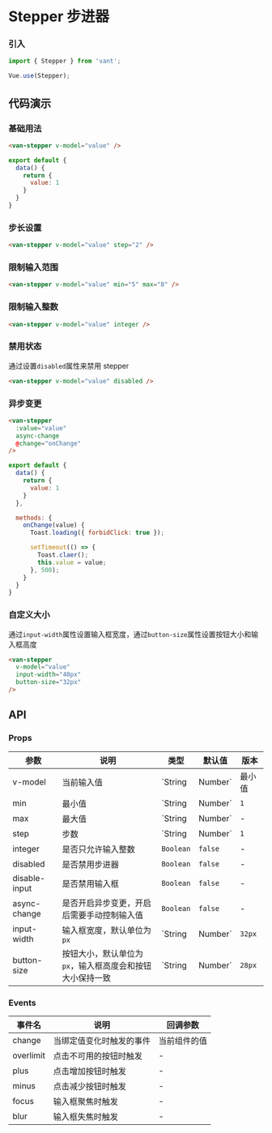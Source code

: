 # Stepper 步进器

### 引入

``` javascript
import { Stepper } from 'vant';

Vue.use(Stepper);
```

## 代码演示

### 基础用法

```html
<van-stepper v-model="value" />
```

```javascript
export default {
  data() {
    return {
      value: 1
    }
  }
}
```

### 步长设置

```html
<van-stepper v-model="value" step="2" />
```

### 限制输入范围

```html
<van-stepper v-model="value" min="5" max="8" />
```

### 限制输入整数

```html
<van-stepper v-model="value" integer />
```

### 禁用状态

通过设置`disabled`属性来禁用 stepper

```html
<van-stepper v-model="value" disabled />
```

### 异步变更

```html
<van-stepper
  :value="value"
  async-change
  @change="onChange"
/>
```

```javascript
export default {
  data() {
    return {
      value: 1
    }
  },

  methods: {
    onChange(value) {
      Toast.loading({ forbidClick: true });

      setTimeout(() => {
        Toast.claer();
        this.value = value;
      }, 500);
    }
  }
}
```

### 自定义大小

通过`input-width`属性设置输入框宽度，通过`button-size`属性设置按钮大小和输入框高度

```html
<van-stepper
  v-model="value"
  input-width="40px"
  button-size="32px"
/>
```

## API

### Props

| 参数 | 说明 | 类型 | 默认值 | 版本 |
|------|------|------|------|------|
| v-model | 当前输入值 | `String | Number` | 最小值 | - |
| min | 最小值 | `String | Number` | `1` | - |
| max | 最大值 | `String | Number` | - | - |
| step | 步数 | `String | Number` | `1` | - |
| integer | 是否只允许输入整数 | `Boolean` | `false` | - |
| disabled | 是否禁用步进器 | `Boolean` | `false` | - |
| disable-input | 是否禁用输入框 | `Boolean` | `false` | - |
| async-change | 是否开启异步变更，开启后需要手动控制输入值 | `Boolean` | `false` | - |
| input-width | 输入框宽度，默认单位为`px` | `String | Number` | `32px` | 1.6.13 |
| button-size | 按钮大小，默认单位为`px`，输入框高度会和按钮大小保持一致 | `String | Number` | `28px` | 2.0.5 |

### Events

| 事件名 | 说明 | 回调参数 |
|------|------|------|
| change | 当绑定值变化时触发的事件 | 当前组件的值 |
| overlimit | 点击不可用的按钮时触发 | - |
| plus | 点击增加按钮时触发 | - |
| minus | 点击减少按钮时触发 | - |
| focus | 输入框聚焦时触发 | - |
| blur | 输入框失焦时触发 | - |
